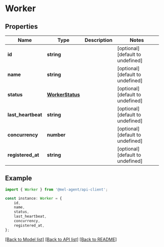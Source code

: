 # Worker


## Properties

Name | Type | Description | Notes
------------ | ------------- | ------------- | -------------
**id** | **string** |  | [optional] [default to undefined]
**name** | **string** |  | [optional] [default to undefined]
**status** | [**WorkerStatus**](WorkerStatus.md) |  | [optional] [default to undefined]
**last_heartbeat** | **string** |  | [optional] [default to undefined]
**concurrency** | **number** |  | [optional] [default to undefined]
**registered_at** | **string** |  | [optional] [default to undefined]

## Example

```typescript
import { Worker } from '@mel-agent/api-client';

const instance: Worker = {
    id,
    name,
    status,
    last_heartbeat,
    concurrency,
    registered_at,
};
```

[[Back to Model list]](../README.md#documentation-for-models) [[Back to API list]](../README.md#documentation-for-api-endpoints) [[Back to README]](../README.md)
